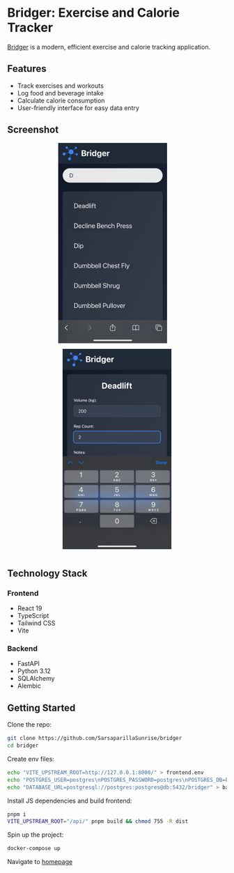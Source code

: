 # Bridger: Exercise and Calorie Tracker

[Bridger](https://en.wikipedia.org/wiki/Jim_Bridger) is a modern, efficient exercise and calorie tracking application.

## Features

- Track exercises and workouts
- Log food and beverage intake
- Calculate calorie consumption
- User-friendly interface for easy data entry

## Screenshot

<p align="center">
  <a href="./images/screenshot-search.png" style="display: inline-block; margin-right: 20px;">
    <img src="./images/screenshot-search.png" alt="Bridger app screenshot: Exercise search page" width="250" style="margin-bottom: 10px;">
  </a>
  <a href="./images/screenshot-form.png" style="display: inline-block;">
    <img src="./images/screenshot-form.png" alt="Bridger app screenshot: Exercise form page" width="250" style="margin-bottom: 10px;">
  </a>
</p>

## Technology Stack

### Frontend

- React 19
- TypeScript
- Tailwind CSS
- Vite

### Backend

- FastAPI
- Python 3.12
- SQLAlchemy
- Alembic

## Getting Started

Clone the repo:

```bash
git clone https://github.com/SarsaparillaSunrise/bridger
cd bridger
```

Create env files:

```bash
echo "VITE_UPSTREAM_ROOT=http://127.0.0.1:8000/" > frontend.env
echo "POSTGRES_USER=postgres\nPOSTGRES_PASSWORD=postgres\nPOSTGRES_DB=bridger" > db.env
echo "DATABASE_URL=postgresql://postgres:postgres@db:5432/bridger" > backend.env
```

Install JS dependencies and build frontend:

```bash
pnpm i
VITE_UPSTREAM_ROOT="/api/" pnpm build && chmod 755 -R dist
```

Spin up the project:

```bash
docker-compose up
```

Navigate to [homepage](http://127.0.0.1:7500)
